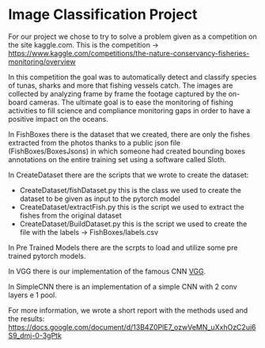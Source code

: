 # Image Classification Project
For our project we chose to try to solve a problem given as a competition on the site kaggle.com.
This is the competition -> https://www.kaggle.com/competitions/the-nature-conservancy-fisheries-monitoring/overview

In this competition the goal was to automatically detect and classify species of tunas, sharks and more that fishing vessels catch. The images are collected by analyzing frame by frame the footage captured by the on-board cameras. The ultimate goal is to ease the monitoring of fishing activities to fill science and compliance monitoring gaps in order to have a positive impact on the oceans.

In FishBoxes there is the dataset that we created, there are only the fishes extracted from the photos thanks to a public json file (FishBoxes/BoxesJsons) in which someone had created bounding boxes annotations on the entire training set using a software called Sloth. 

In CreateDataset there are the scripts that we wrote to create the dataset:
  - CreateDataset/fishDataset.py   this is the class we used to create the dataset to be given as input to the pytorch model 
  - CreateDataset/extractFish.py   this is the script we used to extract the fishes from the original dataset
  - CreateDataset/BuildDataset.py   this is the script we used to create the file with the labels -> FishBoxes/labels.csv

In Pre Trained Models there are the scrpts to load and utilize some pre trained pytorch models.

In VGG there is our implementation of the famous CNN [VGG](https://arxiv.org/pdf/1409.1556.pdf).

In SimpleCNN there is an implementation of a simple CNN with 2 conv layers e 1 pool.

For more information, we wrote a short report with the methods used and the results:  https://docs.google.com/document/d/13B4Z0PlE7_ozwVeMN_uXxhOzC2ui6S9_dmj-0-3gPtk
